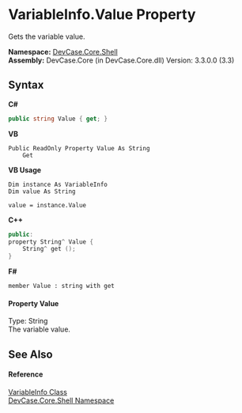 # VariableInfo.Value Property 
 

Gets the variable value.

**Namespace:**&nbsp;<a href="N_DevCase_Core_Shell">DevCase.Core.Shell</a><br />**Assembly:**&nbsp;DevCase.Core (in DevCase.Core.dll) Version: 3.3.0.0 (3.3)

## Syntax

**C#**<br />
``` C#
public string Value { get; }
```

**VB**<br />
``` VB
Public ReadOnly Property Value As String
	Get
```

**VB Usage**<br />
``` VB Usage
Dim instance As VariableInfo
Dim value As String

value = instance.Value

```

**C++**<br />
``` C++
public:
property String^ Value {
	String^ get ();
}
```

**F#**<br />
``` F#
member Value : string with get

```


#### Property Value
Type: String<br />The variable value.

## See Also


#### Reference
<a href="T_DevCase_Core_Shell_VariableInfo">VariableInfo Class</a><br /><a href="N_DevCase_Core_Shell">DevCase.Core.Shell Namespace</a><br />